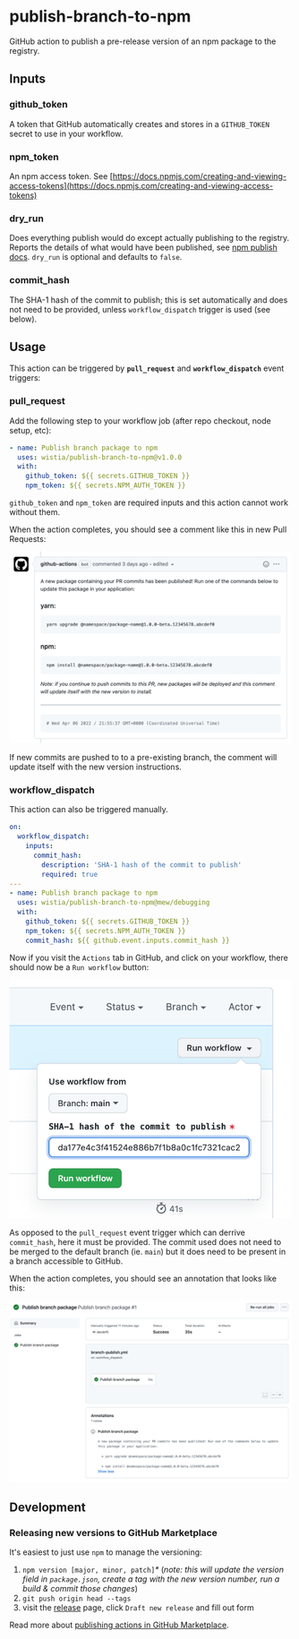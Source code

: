 # publish-branch-to-npm

GitHub action to publish a pre-release version of an npm package to the registry.

## Inputs

### github_token

A token that GitHub automatically creates and stores in a `GITHUB_TOKEN` secret to use in your workflow.

### npm_token

An npm access token. See [https://docs.npmjs.com/creating-and-viewing-access-tokens](https://docs.npmjs.com/creating-and-viewing-access-tokens)

### dry_run

Does everything publish would do except actually publishing to the registry. Reports the details of what would have been published, see [npm publish docs](https://docs.npmjs.com/cli/v7/commands/npm-publish). `dry_run` is optional and defaults to `false`.

### commit_hash

The SHA-1 hash of the commit to publish; this is set automatically and does not need to be provided, unless `workflow_dispatch` trigger is used (see below).

## Usage

This action can be triggered by **`pull_request`** and **`workflow_dispatch`** event triggers:

### pull_request

Add the following step to your workflow job (after repo checkout, node setup, etc):

```yml
- name: Publish branch package to npm
  uses: wistia/publish-branch-to-npm@v1.0.0
  with:
    github_token: ${{ secrets.GITHUB_TOKEN }}
    npm_token: ${{ secrets.NPM_AUTH_TOKEN }}
```

`github_token` and `npm_token` are required inputs and this action cannot work without them.

When the action completes, you should see a comment like this in new Pull Requests:

![pull request comment](assets/pull_request_comment.png)

If new commits are pushed to to a pre-existing branch, the comment will update itself with the new version instructions.

### workflow_dispatch

This action can also be triggered manually.

```yml
on:
  workflow_dispatch:
    inputs:
      commit_hash:
        description: 'SHA-1 hash of the commit to publish'
        required: true
---
- name: Publish branch package to npm
  uses: wistia/publish-branch-to-npm@mew/debugging
  with:
    github_token: ${{ secrets.GITHUB_TOKEN }}
    npm_token: ${{ secrets.NPM_AUTH_TOKEN }}
    commit_hash: ${{ github.event.inputs.commit_hash }}
```

Now if you visit the `Actions` tab in GitHub, and click on your workflow, there should now be a `Run workflow` button:

![workflow dispatch trigger](assets/workflow_dispatch_trigger.png)

As opposed to the `pull_request` event trigger which can derrive `commit_hash`, here it must be provided. The commit used does not need to be merged to the default branch (ie. `main`) but it does need to be present in a branch accessible to GitHub.

When the action completes, you should see an annotation that looks like this:

![workflow dispatch annotation](assets/workflow_dispatch_annotation.png)

## Development

### Releasing new versions to GitHub Marketplace

It's easiest to just use `npm` to manage the versioning:

1. `npm version [major, minor, patch]`_\*_ (_note: this will update the version field in `package.json`, create a tag with the new version number, run a build & commit those changes_)
2. `git push origin head --tags`
3. visit the [release](https://github.com/wistia/publish-branch-to-npm/releases) page, click `Draft new release` and fill out form

Read more about [publishing actions in GitHub Marketplace](https://docs.github.com/en/actions/creating-actions/publishing-actions-in-github-marketplace).
